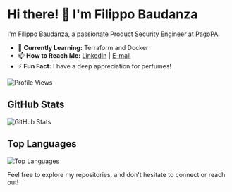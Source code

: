 # Hi there! 👋 I'm Filippo Baudanza

I'm Filippo Baudanza, a passionate Product Security Engineer at [PagoPA](https://github.com/pagopa).

- 🌱 **Currently Learning:** Terraform and Docker  
- 📫 **How to Reach Me:** [LinkedIn](www.linkedin.com/in/filippo-baudanza-3a62a1257) | [E-mail](mailto:fil.baudanza@gmail.com)  
- ⚡ **Fun Fact:** I have a deep appreciation for perfumes!
  
![Profile Views](https://komarev.com/ghpvc/?username=FilippoBau&color=blue)

## GitHub Stats
![GitHub Stats](https://github-readme-stats.vercel.app/api?username=FilippoBau&show_icons=true&theme=dark)

## Top Languages
![Top Languages](https://github-readme-stats.vercel.app/api/top-langs/?username=FilippoBau&size_weight=0.5&count_weight=0.5&theme=dark)

Feel free to explore my repositories, and don't hesitate to connect or reach out!

<!--
**FilippoBau/FilippoBau** is a ✨ _special_ ✨ repository because its `README.md` (this file) appears on your GitHub profile.

Here are some ideas to get you started:

- 🔭 I’m currently working on ...
- 🌱 I’m currently learning ...
- 👯 I’m looking to collaborate on ...
- 🤔 I’m looking for help with ...
- 💬 Ask me about ...
- 📫 How to reach me: ...
- 😄 Pronouns: ...
- ⚡ Fun fact: ...
-->
